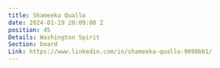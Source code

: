 ```yaml
---
title: Shameeka Quallo
date: 2024-01-19 20:09:00 Z
position: 45
Details: Washington Spirit
Section: board
Link: https://www.linkedin.com/in/shameeka-quallo-9090bb1/
---
```


